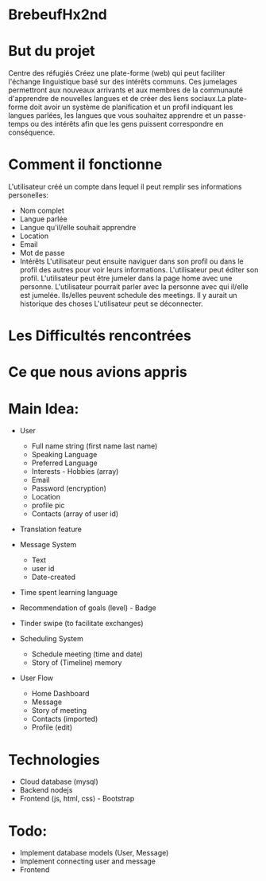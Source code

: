 # BrebeufHx2nd

# But du projet
Centre des réfugiés
Créez une plate-forme (web) qui peut faciliter l'échange linguistique basé sur des intérêts communs. Ces jumelages permettront aux nouveaux arrivants et aux membres de la communauté d'apprendre de nouvelles langues et de créer des liens sociaux.La plate-forme doit avoir un système de planification et un profil indiquant les langues parlées, les langues que vous souhaitez apprendre et un passe-temps ou des intérêts afin que les gens puissent correspondre en conséquence.

# Comment il fonctionne
L'utilisateur créé un compte dans lequel il peut remplir ses informations personelles:
- Nom complet
- Langue parlée
- Langue qu'il/elle souhait apprendre
- Location
- Email
- Mot de passe
- Intérêts
L'utilisateur peut ensuite naviguer dans son profil ou dans le profil des autres pour voir leurs informations.
L'utilisateur peut éditer son profil.
L'utilisateur peut être jumeler dans la page home avec une personne.
L'utilisateur pourrait parler avec la personne avec qui il/elle est jumelée.
Ils/elles peuvent schedule des meetings.
Il y aurait un historique des choses
L'utilisateur peut se déconnecter.

# Les Difficultés rencontrées

# Ce que nous avions appris

# Main Idea:
- User
  - Full name string (first name last name)
  - Speaking Language
  - Preferred Language
  - Interests - Hobbies (array)
  - Email
  - Password (encryption)
  - Location
  - profile pic
  - Contacts (array of user id)

- Translation feature

- Message System
  - Text
  - user id
  - Date-created

- Time spent learning language
- Recommendation of goals (level) - Badge
- Tinder swipe (to facilitate exchanges)

- Scheduling System
  - Schedule meeting (time and date)
  - Story of (Timeline) memory

- User Flow
    - Home Dashboard
    - Message
    - Story of meeting
    - Contacts (imported)
    - Profile (edit)

# Technologies
- Cloud database (mysql)
- Backend nodejs
- Frontend (js, html, css) - Bootstrap

# Todo:
- Implement database models (User, Message)
- Implement connecting user and message
- Frontend